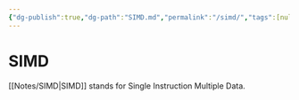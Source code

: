 ```yaml
---
{"dg-publish":true,"dg-path":"SIMD.md","permalink":"/simd/","tags":[null]}
---
```




# SIMD
[[Notes/SIMD\|SIMD]] stands for Single Instruction Multiple Data.
